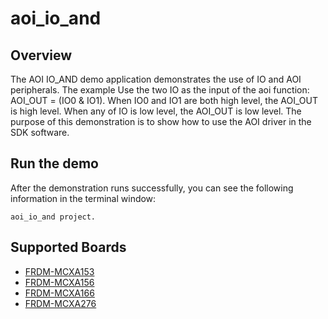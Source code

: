 # aoi_io_and

## Overview
The AOI IO_AND demo application demonstrates the use of IO and AOI peripherals.
The example Use the two IO as the input of the aoi function: AOI_OUT = (IO0 & IO1). 
When IO0 and IO1 are both high level, the AOI_OUT is high level.
When any of IO is low level, the AOI_OUT is low level.
The purpose of this demonstration is to show how to use the AOI driver in the SDK software.

## Run the demo

After the demonstration runs successfully, you can see the following information in the terminal window:

~~~~~~~~~~~~~~~~~~~~~~~~~~~~~
aoi_io_and project.
~~~~~~~~~~~~~~~~~~~~~~~~~~~~~

## Supported Boards
- [FRDM-MCXA153](../../../_boards/frdmmcxa153/driver_examples/aoi/io_and/example_board_readme.md)
- [FRDM-MCXA156](../../../_boards/frdmmcxa156/driver_examples/aoi/io_and/example_board_readme.md)
- [FRDM-MCXA166](../../../_boards/frdmmcxa166/driver_examples/aoi/io_and/example_board_readme.md)
- [FRDM-MCXA276](../../../_boards/frdmmcxa276/driver_examples/aoi/io_and/example_board_readme.md)
